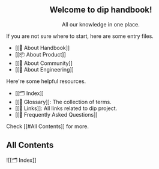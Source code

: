
<div align="center">
	<h2>Welcome to dip handbook!</h2>
	<p>All our knowledge in one place.</p>
</div>

If you are not sure where to start, here are some entry files.
- [[📕 About Handbook]]
- [[📦 About Product]]
- [[🥳 About Community]]
- [[👷 About Engineering]]

Here're some helpful resources.
- [[🗂 Index]]
- [[🛒 Glossary]]: The collection of terms.
- [[🔗 Links]]: All links related to dip project.
- [[🙋 Frequently Asked Questions]]

Check [[#All Contents]] for more.

## All Contents

![[🗂 Index]]
